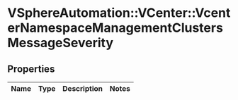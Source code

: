 # VSphereAutomation::VCenter::VcenterNamespaceManagementClustersMessageSeverity

## Properties
Name | Type | Description | Notes
------------ | ------------- | ------------- | -------------


